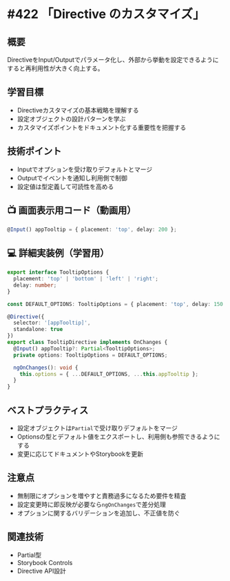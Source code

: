 # #422 「Directive のカスタマイズ」

## 概要
DirectiveをInput/Outputでパラメータ化し、外部から挙動を設定できるようにすると再利用性が大きく向上する。

## 学習目標
- Directiveカスタマイズの基本戦略を理解する
- 設定オブジェクトの設計パターンを学ぶ
- カスタマイズポイントをドキュメント化する重要性を把握する

## 技術ポイント
- Inputでオプションを受け取りデフォルトとマージ
- Outputでイベントを通知し利用側で制御
- 設定値は型定義して可読性を高める

## 📺 画面表示用コード（動画用）
```typescript
@Input() appTooltip = { placement: 'top', delay: 200 };
```

## 💻 詳細実装例（学習用）
```typescript
export interface TooltipOptions {
  placement: 'top' | 'bottom' | 'left' | 'right';
  delay: number;
}

const DEFAULT_OPTIONS: TooltipOptions = { placement: 'top', delay: 150 };

@Directive({
  selector: '[appTooltip]',
  standalone: true
})
export class TooltipDirective implements OnChanges {
  @Input() appTooltip?: Partial<TooltipOptions>;
  private options: TooltipOptions = DEFAULT_OPTIONS;

  ngOnChanges(): void {
    this.options = { ...DEFAULT_OPTIONS, ...this.appTooltip };
  }
}
```

## ベストプラクティス
- 設定オブジェクトは`Partial`で受け取りデフォルトをマージ
- Optionsの型とデフォルト値をエクスポートし、利用側も参照できるようにする
- 変更に応じてドキュメントやStorybookを更新

## 注意点
- 無制限にオプションを増やすと責務過多になるため要件を精査
- 設定変更時に即反映が必要なら`ngOnChanges`で差分処理
- オプションに関するバリデーションを追加し、不正値を防ぐ

## 関連技術
- Partial型
- Storybook Controls
- Directive API設計
